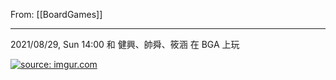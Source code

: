 From: [[BoardGames]]

---

 2021/08/29, Sun 14:00 和 健興、帥舜、筱涵 在 BGA 上玩
 
 <a href="https://imgur.com/73npXME"><img src="https://i.imgur.com/73npXME.jpg" title="source: imgur.com" /></a>